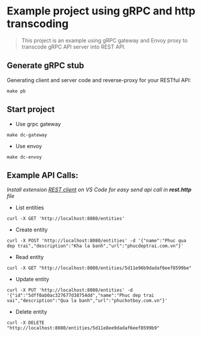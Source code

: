 # Example project using gRPC and http transcoding

> This project is an example using gRPC gateway and Envoy proxy to transcode gRPC API server into REST API.

## Generate gRPC stub

Generating client and server code and reverse-proxy for your RESTful API:

```shell
make pb
```

## Start project

- Use grpc gateway

```shell
make dc-gateway
```

- Use envoy

```shell
make dc-envoy
```

## Example API Calls:

_Install extension [REST client](https://marketplace.visualstudio.com/items?itemName=humao.rest-client) on VS Code for easy send api call in **rest.http** file_

- List entities

```shell
curl -X GET 'http://localhost:8080/entities'
```

- Create entity

```shell
curl -X POST 'http://localhost:8080/entities' -d '{"name":"Phuc qua dep trai","description":"Kha la banh","url":"phucdeptrai.com.vn"}'
```

- Read entity

```shell
curl -X GET "http://localhost:8080/entities/5d11e96b9dadaf6eef8599be"
```

- Update entity

```shell
curl -X PUT 'http://localhost:8080/entities' -d '{"id":"5dff0ab0ac327677d38754dd","name":"Phuc dep trai vai","description":"Qua la banh","url":"phuchotboy.com.vn"}'
```

- Delete entity

```shell
curl -X DELETE "http://localhost:8080/entities/5d11e8ee9dadaf6eef8599b9"
```
